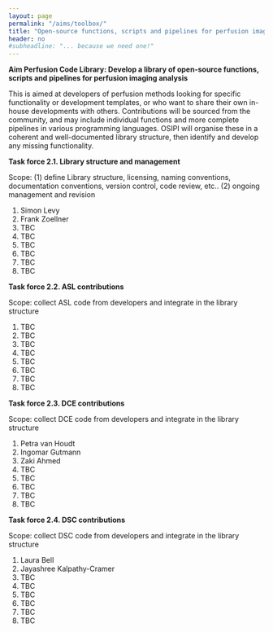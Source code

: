 ```yaml
---
layout: page
permalink: "/aims/toolbox/"
title: "Open-source functions, scripts and pipelines for perfusion imaging analysis"
header: no
#subheadline: "... because we need one!"
---
```


**Aim Perfusion Code Library: Develop a library of open-source functions, scripts and pipelines for perfusion imaging analysis** 

This is aimed at developers of perfusion methods looking for specific functionality or development templates, or who want to share their own in-house developments with others. Contributions will be sourced from the community, and may include individual functions and more complete pipelines in various programming languages. OSIPI will organise these in a coherent and well-documented library structure, then identify and develop any missing functionality.

**Task force 2.1. Library structure and management** 

Scope: (1) define Library structure, licensing, naming conventions, documentation conventions, version control, code review, etc.. (2) ongoing management and revision

1. Simon Levy
2. Frank Zoellner
3. TBC
4. TBC
5. TBC
6. TBC
7. TBC
8. TBC

**Task force 2.2. ASL contributions**

Scope: collect ASL code from developers and integrate in the library structure

1. TBC
2. TBC
3. TBC
4. TBC
5. TBC
6. TBC
7. TBC
8. TBC

**Task force 2.3. DCE contributions**

Scope: collect DCE code from developers and integrate in the library structure

1. Petra van Houdt
2. Ingomar Gutmann
3. Zaki Ahmed
4. TBC
5. TBC
6. TBC
7. TBC
8. TBC

**Task force 2.4. DSC contributions**

Scope: collect DSC code from developers and integrate in the library structure

1. Laura Bell
2. Jayashree Kalpathy-Cramer
3. TBC
4. TBC
5. TBC
6. TBC
7. TBC
8. TBC

